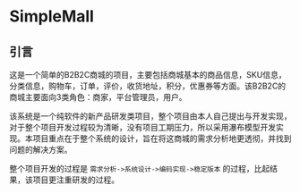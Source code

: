 # SimpleMall
## 引言
这是一个简单的B2B2C商城的项目，主要包括商城基本的商品信息，SKU信息，分类信息，购物车，订单，评价，收货地址，积分，优惠券等方面。该B2B2C的商城主要面向3类角色：商家，平台管理员，用户。

该系统是一个纯软件的新产品研发类项目，整个项目由本人自己提出与开发实现，对于整个项目开发过程较为清晰，没有项目工期压力，所以采用瀑布模型开发实现。本项目重点在于整个系统的设计，旨在将这商城的需求分析地更透彻，并找到问题的解决方案。

整个项目开发的过程是 `需求分析->系统设计->编码实现->稳定版本` 的过程，比起结果，该项目更注重研发的过程。


